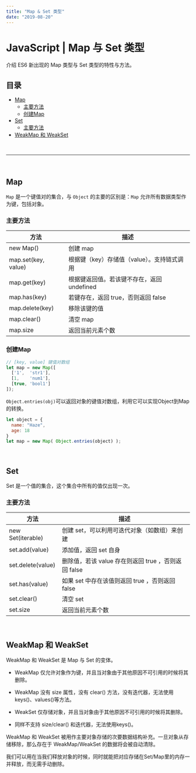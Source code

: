 ```yaml
---
title: "Map & Set 类型"
date: "2019-08-20"
---
```


# JavaScript | Map 与 Set 类型 <!-- omit in toc -->

介绍 ES6 新出现的 Map 类型与 Set 类型的特性与方法。

## 目录 <!-- omit in toc -->

- [Map](#map)
  - [主要方法](#主要方法)
  - [创建Map](#创建map)
- [Set](#set)
  - [主要方法](#主要方法-1)
- [WeakMap 和 WeakSet](#weakmap-和-weakset)

<br>

---

<br>

## Map

`Map` 是一个键值对的集合，与 `Object` 的主要的区别是：`Map` 允许所有数据类型作为键，包括对象。

### 主要方法

| 方法                | 描述                                       |
| ------------------- | ------------------------------------------ |
| new Map()           | 创建 map                                   |
| map.set(key, value) | 根据键（key）存储值（value）。支持链式调用 |
| map.get(key)        | 根据键返回值。若该键不存在，返回 undefined |
| map.has(key)        | 若键存在，返回 true，否则返回 false        |
| map.delete(key)     | 移除该键的值                               |
| map.clear()         | 清空 map                                   |
| map.size            | 返回当前元素个数                           |

### 创建Map

```js
// [key, value] 键值对数组
let map = new Map([
  ['1',  'str1'],
  [1,    'num1'],
  [true, 'bool1']
]);
```

`Object.entries(obj)`可以返回对象的键值对数组，利用它可以实现Object到Map的转换。

```js
let object = {
  name: "Haze",
  age: 18
}
let map = new Map( Object.entries(object) );
```

<br>

## Set

Set 是一个值的集合，这个集合中所有的值仅出现一次。

### 主要方法

| 方法              | 描述                                                |
| ----------------- | --------------------------------------------------- |
| new Set(iterable) | 创建 set，可以利用可迭代对象（如数组）来创建        |
| set.add(value)    | 添加值，返回 set 自身                               |
| set.delete(value) | 删除值，若该 value 存在则返回 true ，否则返回 false |
| set.has(value)    | 如果 set 中存在该值则返回 true ，否则返回 false     |
| set.clear()       | 清空 set                                            |
| set.size          | 返回当前元素个数                                    |

<br>

## WeakMap 和 WeakSet

WeakMap 和 WeakSet 是 Map 与 Set 的变体。

- WeakMap 仅允许对象作为键，并且当对象由于其他原因不可引用的时候将其删除。
- WeakMap 没有 size 属性，没有 clear() 方法，没有迭代器，无法使用keys()、values()等方法。

- WeakSet 仅存储对象，并且当对象由于其他原因不可引用的时候将其删除。
- 同样不支持 size/clear() 和迭代器，无法使用keys()。

WeakMap 和 WeakSet 被用作主要对象存储的次要数据结构补充。一旦对象从存储移除，那么存在于 WeakMap/WeakSet 的数据将会被自动清除。

我们可以用在当我们释放对象的时候，同时就能把对应存储在Set/Map里的内存一并释放，而无需手动删除。
